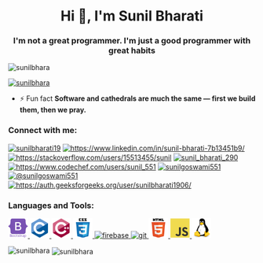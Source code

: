 <h1 align="center">Hi 👋, I'm Sunil Bharati</h1>
<h3 align="center">I'm not a great programmer. I'm just a good programmer with great habits</h3>

<p align="left"> <img src="https://komarev.com/ghpvc/?username=sunilbhara&label=Profile%20views&color=0e75b6&style=flat" alt="sunilbhara" /> </p>

<p align="left"> <a href="https://github.com/ryo-ma/github-profile-trophy"><img src="https://github-profile-trophy.vercel.app/?username=sunilbhara" alt="sunilbhara" /></a> </p>

- ⚡ Fun fact **Software and cathedrals are much the same — first we build them, then we pray.**

<h3 align="left">Connect with me:</h3>
<p align="left">
<a href="https://dev.to/sunilbharati19" target="blank"><img align="center" src="https://cdn.jsdelivr.net/npm/simple-icons@3.0.1/icons/dev-dot-to.svg" alt="sunilbharati19" height="30" width="40" /></a>
<a href="https://www.linkedin.com/in/sunil-bharati-7b13451b9/" target="blank"><img align="center" src="https://raw.githubusercontent.com/rahuldkjain/github-profile-readme-generator/master/src/images/icons/Social/linked-in-alt.svg" alt="https://www.linkedin.com/in/sunil-bharati-7b13451b9/" height="30" width="40" /></a>
<a href="https://stackoverflow.com/users/15513455/sunil" target="blank"><img align="center" src="https://raw.githubusercontent.com/rahuldkjain/github-profile-readme-generator/master/src/images/icons/Social/stack-overflow.svg" alt="https://stackoverflow.com/users/15513455/sunil" height="30" width="40" /></a>
<a href="https://instagram.com/sunil_bharati_290" target="blank"><img align="center" src="https://raw.githubusercontent.com/rahuldkjain/github-profile-readme-generator/master/src/images/icons/Social/instagram.svg" alt="sunil_bharati_290" height="30" width="40" /></a>
<a href="https://www.codechef.com/users/sunil_551" target="blank"><img align="center" src="https://cdn.jsdelivr.net/npm/simple-icons@3.1.0/icons/codechef.svg" alt="https://www.codechef.com/users/sunil_551" height="30" width="40" /></a>
<a href="https://www.hackerrank.com/sunilgoswami551" target="blank"><img align="center" src="https://raw.githubusercontent.com/rahuldkjain/github-profile-readme-generator/master/src/images/icons/Social/hackerrank.svg" alt="sunilgoswami551" height="30" width="40" /></a>
<a href="https://www.hackerearth.com/@sunilgoswami551" target="blank"><img align="center" src="https://raw.githubusercontent.com/rahuldkjain/github-profile-readme-generator/master/src/images/icons/Social/hackerearth.svg" alt="@sunilgoswami551" height="30" width="40" /></a>
<a href="https://auth.geeksforgeeks.org/user/sunilbharati1906/profile" target="blank"><img align="center" src="https://raw.githubusercontent.com/rahuldkjain/github-profile-readme-generator/master/src/images/icons/Social/geeks-for-geeks.svg" alt="https://auth.geeksforgeeks.org/user/sunilbharati1906/" height="30" width="40" /></a>
</p>

<h3 align="left">Languages and Tools:</h3>
<p align="left"> <a href="https://getbootstrap.com" target="_blank"> <img src="https://raw.githubusercontent.com/devicons/devicon/master/icons/bootstrap/bootstrap-plain-wordmark.svg" alt="bootstrap" width="40" height="40"/> </a> <a href="https://www.cprogramming.com/" target="_blank"> <img src="https://raw.githubusercontent.com/devicons/devicon/master/icons/c/c-original.svg" alt="c" width="40" height="40"/> </a> <a href="https://www.w3schools.com/cpp/" target="_blank"> <img src="https://raw.githubusercontent.com/devicons/devicon/master/icons/cplusplus/cplusplus-original.svg" alt="cplusplus" width="40" height="40"/> </a> <a href="https://www.w3schools.com/css/" target="_blank"> <img src="https://raw.githubusercontent.com/devicons/devicon/master/icons/css3/css3-original-wordmark.svg" alt="css3" width="40" height="40"/> </a> <a href="https://firebase.google.com/" target="_blank"> <img src="https://www.vectorlogo.zone/logos/firebase/firebase-icon.svg" alt="firebase" width="40" height="40"/> </a> <a href="https://git-scm.com/" target="_blank"> <img src="https://www.vectorlogo.zone/logos/git-scm/git-scm-icon.svg" alt="git" width="40" height="40"/> </a> <a href="https://www.w3.org/html/" target="_blank"> <img src="https://raw.githubusercontent.com/devicons/devicon/master/icons/html5/html5-original-wordmark.svg" alt="html5" width="40" height="40"/> </a> <a href="https://developer.mozilla.org/en-US/docs/Web/JavaScript" target="_blank"> <img src="https://raw.githubusercontent.com/devicons/devicon/master/icons/javascript/javascript-original.svg" alt="javascript" width="40" height="40"/> </a> <a href="https://www.linux.org/" target="_blank"> <img src="https://raw.githubusercontent.com/devicons/devicon/master/icons/linux/linux-original.svg" alt="linux" width="40" height="40"/> </a> </p>

<p><img align="left" src="https://github-readme-stats.vercel.app/api/top-langs?username=sunilbhara&show_icons=true&locale=en&layout=compact" alt="sunilbhara" /></p>

<p>&nbsp;<img align="center" src="https://github-readme-stats.vercel.app/api?username=sunilbhara&show_icons=true&locale=en" alt="sunilbhara" /></p>
